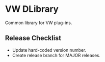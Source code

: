 VW DLibrary
================================================================================

Common library for VW plug-ins.

## Release Checklist ###########################################################

* Update hard-coded version number.
* Create release branch for MAJOR releases.
